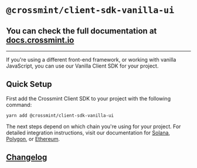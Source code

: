 # `@crossmint/client-sdk-vanilla-ui`

## You can check the full documentation at [docs.crossmint.io](https://docs.crossmint.io/)

---

If you're using a different front-end framework, or working with vanilla JavaScript, you can use our Vanilla Client SDK for your project.

## Quick Setup

First add the Crossmint Client SDK to your project with the following command:

```shell
yarn add @crossmint/client-sdk-vanilla-ui
```

The next steps depend on which chain you're using for your project. For detailed integration instructions, visit our documentation for [Solana](https://docs.crossmint.io/accept-credit-cards/integration-guides/solana-candy-machine/b-i-have-an-existing-candy-machine-website/add-crossmint-for-solana-javascript), [Polygon](https://docs.crossmint.io/accept-credit-cards/integration-guides/polygon), or [Ethereum](https://docs.crossmint.io/accept-credit-cards/integration-guides/ethereum/add-crossmint-for-ethereum-javascript).

## [Changelog](https://docs.google.com/document/d/e/2PACX-1vR5NzVS2msrCMZxlcfBgAT-Y8kAypeKqH_WBeNiwVTmyEzLZvJBWrKrz_966-d3jumwIBi94IXGT6Wp/pub)